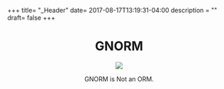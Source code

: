 +++
title= "_Header"
date= 2017-08-17T13:19:31-04:00
description = ""
draft= false
+++



<h1 align="center">GNORM</h1>

<p align="center"><img src="img/gnorm.png" /></p>
<p align="center">GNORM is Not an ORM.</p>
